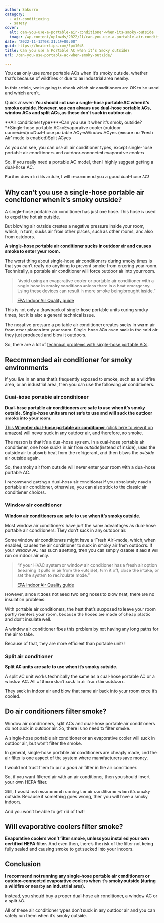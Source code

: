 ```yaml
---
author: Sakurro
category:
  - air-conditioning
  - safety
cover:
  alt: can-you-use-a-portable-air-conditioner-when-its-smoky-outside
  image: /wp-content/uploads/2022/11/can-you-use-a-portable-air-conditioner-when-its-smoky-outside.jpg
date: "2022-11-13T08:31:19+00:00"
guid: https://heatertips.com/?p=1048
title: Can you use a Portable AC when it’s Smoky outside?
url: /can-you-use-portable-ac-when-smoky-outside/

---
```

You can only use _some_ portable ACs when it’s smoky outside, whether that’s because of wildfires or due to an industrial area nearby.

In this article, we’re going to check which air conditioners are OK to be used and which aren’t.

Quick answer: **You should not use a single-hose portable AC when it’s smoky outside. However, you can always use dual-hose portable ACs, window ACs and split ACs, as these don’t suck in outdoor air.**

**Air conditioner type****Can you use it when it’s smoky outside?**Single-hose portable ACnoEvaporative cooler (outdoor connected)noDual-hose portable ACyesWindow ACyes (ensure no ‘Fresh Air’ mode is enabled)Split ACyes

As you can see, you can use all air conditioner types, except single-hose portable air conditioners and outdoor-connected evaporative coolers.

So, if you really need a portable AC model, then I highly suggest getting a dual-hose AC.

Further down in this article, I will recommend you a good dual-hose AC!

## Why can’t you use a single-hose portable air conditioner when it’s smoky outside?

A single-hose portable air conditioner has just one hose. This hose is used to expel the hot air outside.

But blowing air outside creates a negative pressure inside your room, which, in turn, sucks air from other places, such as other rooms, and also from outdoors.

**A single-hose portable air conditioner sucks in outdoor air and causes smoke to enter your room.**

The worst thing about single-hose air conditioners during smoky times is that you can’t really do anything to prevent smoke from entering your room. Technically, a portable air conditioner will force outdoor air into your room.

> “Avoid using an evaporative cooler or portable air conditioner with a single hose in smoky conditions unless there is a heat emergency. Using these devices can result in more smoke being brought inside.”
>
> [EPA Indoor Air Quality guide](https://www.epa.gov/indoor-air-quality-iaq/create-clean-room-protect-indoor-air-quality-during-wildfire)

This is not only a drawback of single-hose portable units during smoky times, but it is also a general technical issue.

The negative pressure a portable air conditioner creates sucks in warm air from other places into your room. Single-hose ACs even suck in the cold air they just produced and blow it outdoors.

So, there are a lot of [technical problems with single-hose portable ACs](/how-does-a-portable-air-conditioner-work/).

## Recommended air conditioner for smoky environments

If you live in an area that’s frequently exposed to smoke, such as a wildfire area, or an industrial area, then you can use the following air conditioners.

### Dual-hose portable air conditioner

**Dual-hose portable air conditioners are safe to use when it’s smoky outside. Single-hose units are not safe to use and will suck the outdoor smoke into your room.**

[This **Whynter dual-hose portable air conditioner** (click here to view it on amazon)](https://www.amazon.com/Whynter-ARC-14S-Conditioner-Dehumidifier-Activated/dp/B0028AYQDC?keywords=whynter+dual+hose+portable+air+conditioner&qid=1668325714&sprefix=whynter+dual%2Caps%2C173&sr=8-3&linkCode=ll1&tag=heatertips-20&linkId=afbf315c618e554a10302159f2ce37d4&language=en_US&ref_=as_li_ss_tl) will never suck in any outdoor air, and therefore, no smoke.

The reason is that it’s a dual-hose system. In a dual-hose portable air conditioner, one hose sucks in air from _outside_(instead of inside), uses the outside air to absorb heat from the refrigerant, and then blows the _outside_ air outside again.

So, the smoky air from outside will never enter your room with a dual-hose portable AC.

I recommend getting a dual-hose air conditioner if you absolutely need a portable air conditioner, otherwise, you can also stick to the classic air conditioner choices.

### Window air conditioner

**Window air conditioners are safe to use when it’s smoky outside.**

Most window air conditioners have just the same advantages as dual-hose portable air conditioners: They don’t suck in any outdoor air.

Some window air conditioners might have a ‘Fresh Air’-mode, which, when enabled, causes the air conditioner to suck in smoky air from outdoors. If your window AC has such a setting, then you can simply disable it and it will run on indoor air only.

> “If your HVAC system or window air conditioner has a fresh air option (meaning it pulls in air from the outside), turn it off, close the intake, or set the system to recirculate mode.”
>
> [EPA Indoor Air Quality guide](https://www.epa.gov/indoor-air-quality-iaq/create-clean-room-protect-indoor-air-quality-during-wildfire)

However, since it does not need two long hoses to blow heat, there are no insulation problems:

With portable air conditioners, the heat that’s supposed to leave your room partly reenters your room, because the hoses are made of cheap plastic and don’t insulate well.

A window air conditioner fixes this problem by not having any long paths for the air to take.

Because of that, they are more efficient than portable units!

### Split air conditioner

**Split AC units are safe to use when it’s smoky outside.**

A split AC unit works technically the same as a dual-hose portable AC or a window AC. All of these don’t suck in air from the outdoors.

They suck in indoor air and blow that same air back into your room once it’s cooled.

## Do air conditioners filter smoke?

Window air conditioners, split ACs and dual-hose portable air conditioners do not suck in outdoor air. So, there is no need to filter smoke.

A single-hose portable air conditioner or an evaporative cooler will suck in outdoor air, but won’t filter the smoke.

In general, single-hose portable air conditioners are cheaply made, and the air filter is one aspect of the system where manufacturers save money.

I would not trust them to put a _good_ air filter in the air conditioner.

So, if you want filtered air with an air conditioner, then you should insert your own HEPA filter.

Still, I would not recommend running the air conditioner when it’s smoky outside. Because if something goes wrong, then you will have a smoky indoors.

And you won’t be able to get rid of that!

## Will evaporative coolers filter smoke?

**Evaporative coolers won’t filter smoke, unless you installed your own certified HEPA filter.** And even then, there’s the risk of the filter not being fully sealed and causing smoke to get sucked into your indoors.

## Conclusion

**I recommend not running any single-hose portable air conditioners or outdoor-connected evaporative coolers when it’s smoky outside (during a wildfire or nearby an industrial area).**

Instead, you should buy a proper dual-hose air conditioner, a window AC or a split AC.

All of these air conditioner types don’t suck in any outdoor air and you can safely run them when it’s smoky outside.
